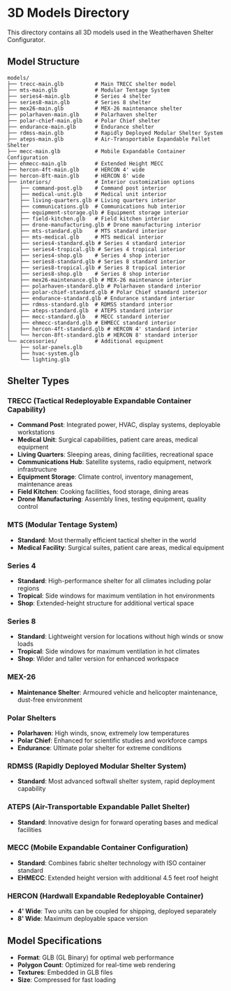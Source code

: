 # 3D Models Directory

This directory contains all 3D models used in the Weatherhaven Shelter Configurator.

## Model Structure

```
models/
├── trecc-main.glb          # Main TRECC shelter model
├── mts-main.glb            # Modular Tentage System
├── series4-main.glb        # Series 4 shelter
├── series8-main.glb        # Series 8 shelter
├── mex26-main.glb          # MEX-26 maintenance shelter
├── polarhaven-main.glb     # Polarhaven shelter
├── polar-chief-main.glb    # Polar Chief shelter
├── endurance-main.glb      # Endurance shelter
├── rdmss-main.glb          # Rapidly Deployed Modular Shelter System
├── ateps-main.glb          # Air-Transportable Expandable Pallet Shelter
├── mecc-main.glb           # Mobile Expandable Container Configuration
├── ehmecc-main.glb         # Extended Height MECC
├── hercon-4ft-main.glb     # HERCON 4' wide
├── hercon-8ft-main.glb     # HERCON 8' wide
├── interiors/              # Interior customization options
│   ├── command-post.glb    # Command post interior
│   ├── medical-unit.glb    # Medical unit interior
│   ├── living-quarters.glb # Living quarters interior
│   ├── communications.glb  # Communications hub interior
│   ├── equipment-storage.glb # Equipment storage interior
│   ├── field-kitchen.glb   # Field kitchen interior
│   ├── drone-manufacturing.glb # Drone manufacturing interior
│   ├── mts-standard.glb    # MTS standard interior
│   ├── mts-medical.glb     # MTS medical interior
│   ├── series4-standard.glb # Series 4 standard interior
│   ├── series4-tropical.glb # Series 4 tropical interior
│   ├── series4-shop.glb    # Series 4 shop interior
│   ├── series8-standard.glb # Series 8 standard interior
│   ├── series8-tropical.glb # Series 8 tropical interior
│   ├── series8-shop.glb    # Series 8 shop interior
│   ├── mex26-maintenance.glb # MEX-26 maintenance interior
│   ├── polarhaven-standard.glb # Polarhaven standard interior
│   ├── polar-chief-standard.glb # Polar Chief standard interior
│   ├── endurance-standard.glb # Endurance standard interior
│   ├── rdmss-standard.glb  # RDMSS standard interior
│   ├── ateps-standard.glb  # ATEPS standard interior
│   ├── mecc-standard.glb   # MECC standard interior
│   ├── ehmecc-standard.glb # EHMECC standard interior
│   ├── hercon-4ft-standard.glb # HERCON 4' standard interior
│   └── hercon-8ft-standard.glb # HERCON 8' standard interior
└── accessories/            # Additional equipment
    ├── solar-panels.glb
    ├── hvac-system.glb
    └── lighting.glb
```

## Shelter Types

### TRECC (Tactical Redeployable Expandable Container Capability)
- **Command Post**: Integrated power, HVAC, display systems, deployable workstations
- **Medical Unit**: Surgical capabilities, patient care areas, medical equipment
- **Living Quarters**: Sleeping areas, dining facilities, recreational space
- **Communications Hub**: Satellite systems, radio equipment, network infrastructure
- **Equipment Storage**: Climate control, inventory management, maintenance areas
- **Field Kitchen**: Cooking facilities, food storage, dining areas
- **Drone Manufacturing**: Assembly lines, testing equipment, quality control

### MTS (Modular Tentage System)
- **Standard**: Most thermally efficient tactical shelter in the world
- **Medical Facility**: Surgical suites, patient care areas, medical equipment

### Series 4
- **Standard**: High-performance shelter for all climates including polar regions
- **Tropical**: Side windows for maximum ventilation in hot environments
- **Shop**: Extended-height structure for additional vertical space

### Series 8
- **Standard**: Lightweight version for locations without high winds or snow loads
- **Tropical**: Side windows for maximum ventilation in hot climates
- **Shop**: Wider and taller version for enhanced workspace

### MEX-26
- **Maintenance Shelter**: Armoured vehicle and helicopter maintenance, dust-free environment

### Polar Shelters
- **Polarhaven**: High winds, snow, extremely low temperatures
- **Polar Chief**: Enhanced for scientific studies and workforce camps
- **Endurance**: Ultimate polar shelter for extreme conditions

### RDMSS (Rapidly Deployed Modular Shelter System)
- **Standard**: Most advanced softwall shelter system, rapid deployment capability

### ATEPS (Air-Transportable Expandable Pallet Shelter)
- **Standard**: Innovative design for forward operating bases and medical facilities

### MECC (Mobile Expandable Container Configuration)
- **Standard**: Combines fabric shelter technology with ISO container standard
- **EHMECC**: Extended height version with additional 4.5 feet roof height

### HERCON (Hardwall Expandable Redeployable Container)
- **4' Wide**: Two units can be coupled for shipping, deployed separately
- **8' Wide**: Maximum deployable space version

## Model Specifications

- **Format**: GLB (GL Binary) for optimal web performance
- **Polygon Count**: Optimized for real-time web rendering
- **Textures**: Embedded in GLB files
- **Size**: Compressed for fast loading
